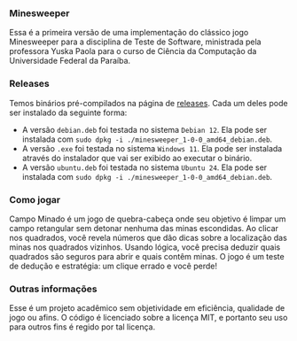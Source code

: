 ### Minesweeper

Essa é a primeira versão de uma implementação do clássico jogo Minesweeper para a disciplina de Teste de Software, ministrada pela professora Yuska Paola para o curso de Ciência da Computação da Universidade Federal da Paraíba.

### Releases

Temos binários pré-compilados na página de [releases](https://github.com/Alquimas/MineSweeperJava/releases/tag/v1.0.0). Cada um deles pode ser instalado da seguinte forma:

- A versão `debian.deb` foi testada no sistema `Debian 12`. Ela pode ser instalada com `sudo dpkg -i ./minesweeper_1-0-0_amd64_debian.deb`.
- A versão `.exe` foi testada no sistema `Windows 11`. Ela pode ser instalada através do instalador que vai ser exibido ao executar o binário.
- A versão `ubuntu.deb` foi testada no sistema `Ubuntu 24`. Ela pode ser instalada com `sudo dpkg -i ./minesweeper_1-0-0_amd64_debian.deb`.

### Como jogar

Campo Minado é um jogo de quebra-cabeça onde seu objetivo é limpar um campo retangular sem detonar nenhuma das minas escondidas.
Ao clicar nos quadrados, você revela números que dão dicas sobre a localização das minas nos quadrados vizinhos. Usando lógica, você precisa deduzir quais quadrados são seguros para abrir e quais contêm minas. O jogo é um teste de dedução e estratégia: um clique errado e você perde!

### Outras informações

Esse é um projeto acadêmico sem objetividade em eficiência, qualidade de jogo ou afins. O código é licenciado sobre a licença MIT, e portanto seu uso para outros fins é regido por tal licença.
